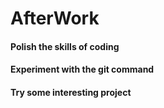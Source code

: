 # AfterWork
#### Polish the skills of coding
#### Experiment with the git command
#### Try some interesting project
